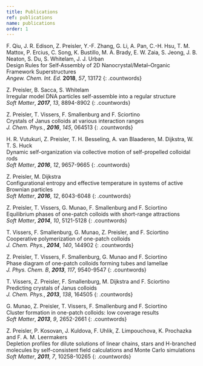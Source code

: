 ```yaml
---
title: Publications
ref: publications
name: publications
order: 1
---
```


F. Qiu, J. R. Edison, Z. Preisler, Y.-F. Zhang, G. Li, A. Pan, C.-H. Hsu, T. M. Mattox, P. Ercius, C. Song, K. Bustillo, M. A. Brady, E. W. Zaia, S. Jeong, J. B. Neaton, S. Du, S. Whitelam, J. J. Urban<br>
Design Rules for Self‐Assembly of 2D Nanocrystal/Metal–Organic Framework Superstructures<br>
*Angew. Chem. Int. Ed.* **2018**, *57*, 13172
{: .countwords}

Z. Preisler, B. Sacca, S. Whitelam<br>
Irregular model DNA particles self-assemble into a regular structure<br>
*Soft Matter*, **_2017_**, *13*, 8894-8902
{: .countwords}

Z. Preisler, T. Vissers, F. Smallenburg and F. Sciortino<br>
Crystals of Janus colloids at various interaction ranges<br>
*J. Chem. Phys.*, **_2016_**, *145*, 064513
{: .countwords}

H. R. Vutukuri, Z. Preisler, T. H. Besseling, A. van Blaaderen, M. Dijkstra, W. T. S. Huck<br>
Dynamic self-organization via collective motion of self-propelled colloidal rods<br>
*Soft Matter*, **_2016_**, *12*, 9657-9665
{: .countwords}

Z. Preisler, M. Dijkstra<br>
Configurational entropy and effective temperature in systems of active Brownian particles<br>
*Soft Matter*, **_2016_**, *12*, 6043-6048
{: .countwords}

Z. Preisler, T. Vissers, G. Munao, F. Smallenburg and F. Sciortino<br>
Equilibrium phases of one-patch colloids with short-range attractions<br>
*Soft Matter*, **_2014_**, *10*, 5121-5128
{: .countwords}

T. Vissers, F. Smallenburg, G. Munao, Z. Preisler, and F. Sciortino<br>
Cooperative polymerization of one-patch colloids<br>
*J. Chem. Phys.*, **_2014_**, *140*, 144902
{: .countwords}

Z. Preisler, T. Vissers, F. Smallenburg, G. Munao and F. Sciortino<br>
Phase diagram of one-patch colloids forming tubes and lamellae<br>
*J. Phys. Chem. B*, **_2013_**, *117*, 9540-9547
{: .countwords}

T. Vissers, Z. Preisler, F. Smallenburg, M. Dijkstra and F. Sciortino<br>
Predicting crystals of Janus colloids<br>
*J. Chem. Phys.*, **_2013_**, *138*, 164505
{: .countwords}

G. Munao, Z. Preisler, T. Vissers, F. Smallenburg and F. Sciortino<br>
Cluster formation in one-patch colloids: low coverage results<br>
*Soft Matter*, **_2013_**, *9*, 2652-2661
{: .countwords}

Z. Preisler, P. Kosovan, J. Kuldova, F. Uhlik, Z. Limpouchova, K. Prochazka and F. A. M. Leermakers<br>
Depletion profiles for dilute solutions of linear chains, stars and H-branched molecules by self-consistent field calculations and Monte Carlo simulations<br>
*Soft Matter*, **_2011_**, *7*, 10258-10265
{: .countwords}
